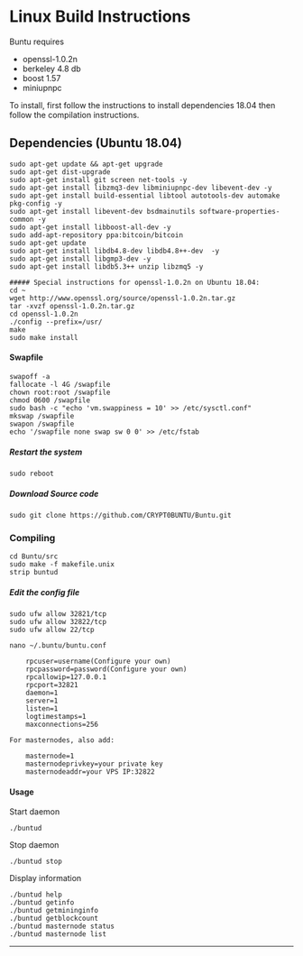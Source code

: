 # Linux Build Instructions
Buntu requires
* openssl-1.0.2n
* berkeley 4.8 db
* boost 1.57
* miniupnpc

To install, first follow the instructions to install dependencies 18.04 then follow the compilation instructions.

  ## Dependencies (Ubuntu 18.04)
    sudo apt-get update && apt-get upgrade  
    sudo apt-get dist-upgrade
    sudo apt-get install git screen net-tools -y
    sudo apt-get install libzmq3-dev libminiupnpc-dev libevent-dev -y  
    sudo apt-get install build-essential libtool autotools-dev automake pkg-config -y  
    sudo apt-get install libevent-dev bsdmainutils software-properties-common -y  
    sudo apt-get install libboost-all-dev -y  
    sudo add-apt-repository ppa:bitcoin/bitcoin  
    sudo apt-get update  
    sudo apt-get install libdb4.8-dev libdb4.8++-dev  -y  
    sudo apt-get install libgmp3-dev -y
    sudo apt-get install libdb5.3++ unzip libzmq5 -y
    
    ##### Special instructions for openssl-1.0.2n on Ubuntu 18.04:
    cd ~
    wget http://www.openssl.org/source/openssl-1.0.2n.tar.gz
    tar -xvzf openssl-1.0.2n.tar.gz
    cd openssl-1.0.2n
    ./config --prefix=/usr/
    make
    sudo make install
      
#### Swapfile
    swapoff -a
    fallocate -l 4G /swapfile  
    chown root:root /swapfile  
    chmod 0600 /swapfile  
    sudo bash -c "echo 'vm.swappiness = 10' >> /etc/sysctl.conf"  
    mkswap /swapfile  
    swapon /swapfile    
    echo '/swapfile none swap sw 0 0' >> /etc/fstab

#####  Restart the system
    sudo reboot

#####  Download Source code
    sudo git clone https://github.com/CRYPT0BUNTU/Buntu.git

### Compiling  
    cd Buntu/src
    sudo make -f makefile.unix
    strip buntud

##### Edit the config file  
    
    sudo ufw allow 32821/tcp
    sudo ufw allow 32822/tcp
    sudo ufw allow 22/tcp

    nano ~/.buntu/buntu.conf  

		rpcuser=username(Configure your own)  
		rpcpassword=password(Configure your own)  
		rpcallowip=127.0.0.1  
		rpcport=32821
		daemon=1  
		server=1  
		listen=1  
		logtimestamps=1  
		maxconnections=256  

	For masternodes, also add:

		masternode=1  
		masternodeprivkey=your private key
		masternodeaddr=your VPS IP:32822

#### Usage  
Start daemon

	./buntud  

Stop daemon

	./buntud stop  

Display information  

	./buntud help
	./buntud getinfo  
	./buntud getmininginfo  
	./buntud getblockcount  
	./buntud masternode status  
	./buntud masternode list  
___
